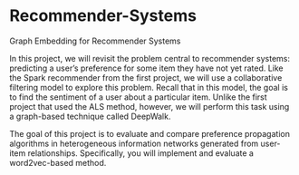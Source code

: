 # Recommender-Systems
Graph Embedding for Recommender Systems

In this project, we will revisit the problem central to recommender systems: predicting a user’s preference for some item they have not yet rated. Like the Spark recommender from the first project, we will use a collaborative filtering model to explore this problem. Recall that in this model, the goal is to find the sentiment of a user about a particular item. Unlike the first project that used the ALS method, however, we will perform this task using a graph-based technique called DeepWalk.

The goal of this project is to evaluate and compare preference propagation algorithms in heterogeneous information networks generated from user-item relationships. Specifically, you will implement and evaluate a word2vec-based method.
